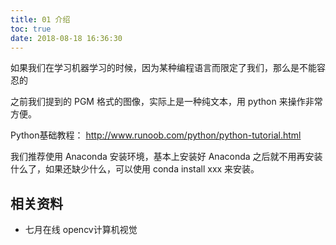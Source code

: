 ```yaml
---
title: 01 介绍
toc: true
date: 2018-08-18 16:36:30
---
```

如果我们在学习机器学习的时候，因为某种编程语言而限定了我们，那么是不能容忍的

之前我们提到的 PGM 格式的图像，实际上是一种纯文本，用 python 来操作非常方便。


Python基础教程： http://www.runoob.com/python/python-tutorial.html

我们推荐使用 Anaconda 安装环境，基本上安装好 Anaconda 之后就不用再安装什么了，如果还缺少什么，可以使用 conda install xxx 来安装。





## 相关资料

- 七月在线 opencv计算机视觉
